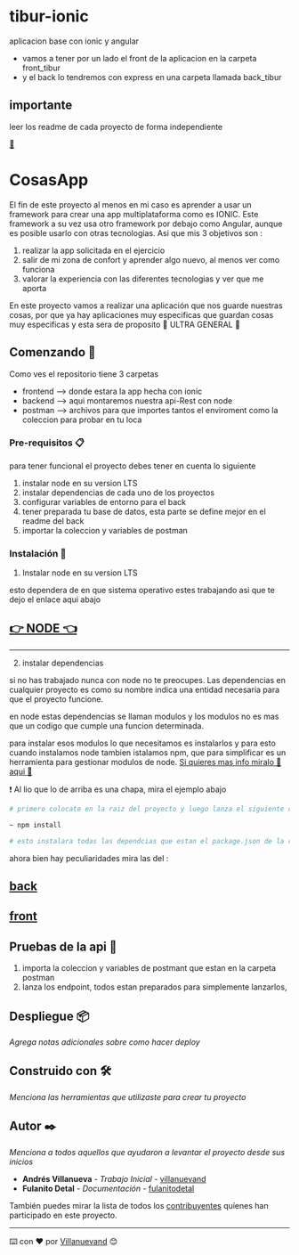 # tibur-ionic
aplicacion base con ionic y angular

- vamos a tener por un lado el front de la aplicacion en la carpeta front_tibur
- y el back lo tendremos con express en una carpeta llamada back_tibur


## importante

leer los readme de cada proyecto de forma independiente

[💄](./front_tibur/readme.md)

# CosasApp

El fin de este proyecto al menos en mi caso es aprender a usar un framework para crear una app multiplataforma como es IONIC. Este framework a su vez usa otro framework por debajo como Angular, aunque es posible usarlo con otras tecnologias. Asi que mis 3 objetivos son :

1. realizar la app solicitada en el ejercicio
2. salir de mi zona de confort y aprender algo nuevo, al menos ver como funciona
3. valorar la experiencia con las diferentes tecnologias y ver que me aporta


En este proyecto vamos a realizar una aplicación que nos guarde nuestras cosas, por que ya hay aplicaciones muy especificas que guardan cosas muy especificas y esta sera de proposito 🦸 ULTRA GENERAL 🦸




## Comenzando 🚀

Como ves el repositorio tiene 3 carpetas

- frontend --> donde estara la app hecha con ionic
- backend --> aqui montaremos nuestra api-Rest con node
- postman --> archivos para que importes tantos el enviroment como la coleccion para probar en tu loca


### Pre-requisitos 📋

para tener funcional el proyecto debes tener en cuenta lo siguiente

1. instalar node en su version LTS
2. instalar dependencias de cada uno de los proyectos
3. configurar variables de entorno para el back
4. tener preparada tu base de datos, esta parte se define mejor en el readme del back
5. importar la coleccion y variables de postman


### Instalación 🔧

1. Instalar node en su version LTS

esto dependera de en que sistema operativo estes trabajando asi que te dejo el enlace aqui abajo

## [👉 NODE 👈](https://nodejs.org/es/)

---

2. instalar dependencias

si no has trabajado nunca con node no te preocupes. Las dependencias en cualquier proyecto es como su nombre indica una entidad necesaria para que el proyecto funcione.

en node estas dependencias se llaman modulos y los modulos no es mas que un codigo que cumple una funcion determinada.

para instalar esos modulos lo que necesitamos es instalarlos y para esto cuando instalamos node tambien istalamos npm, que para simplificar es un herramienta para gestionar modulos de node. [Si quieres mas info miralo 👀 aqui 👀](https://docs.npmjs.com/about-npm)

❗ Al lio que lo de arriba es una chapa, mira el ejemplo abajo

```bash
# primero colocate en la raiz del proyecto y luego lanza el siguiente comando

~ npm install

# esto instalara todas las dependcias que estan el package.json de la raiz del proyecto

```

ahora bien hay peculiaridades mira las del :

## [back](./backend_tibur/readme.md)
## [front](./front_tibur/cosas/readme.md)


## Pruebas de la api 🧪

1. importa la coleccion y variables de postmant que estan en la carpeta postman
2. lanza los endpoint, todos estan preparados para simplemente lanzarlos,


## Despliegue 📦

_Agrega notas adicionales sobre como hacer deploy_

## Construido con 🛠️

_Menciona las herramientas que utilizaste para crear tu proyecto_


## Autor ✒️

_Menciona a todos aquellos que ayudaron a levantar el proyecto desde sus inicios_

* **Andrés Villanueva** - *Trabajo Inicial* - [villanuevand](https://github.com/villanuevand)
* **Fulanito Detal** - *Documentación* - [fulanitodetal](#fulanito-de-tal)

También puedes mirar la lista de todos los [contribuyentes](https://github.com/your/project/contributors) quíenes han participado en este proyecto. 





---
⌨️ con ❤️ por [Villanuevand](https://github.com/Villanuevand) 😊



